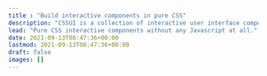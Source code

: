 ```yaml
---
title : "Build interactive components in pure CSS"
description: "CSSUI is a collection of interactive user interface components realized in pure CSS."
lead: "Pure CSS interactive components without any Javascript at all."
date: 2021-09-13T08:47:36+00:00
lastmod: 2021-09-13T08:47:36+00:00
draft: false
images: []
---
```


